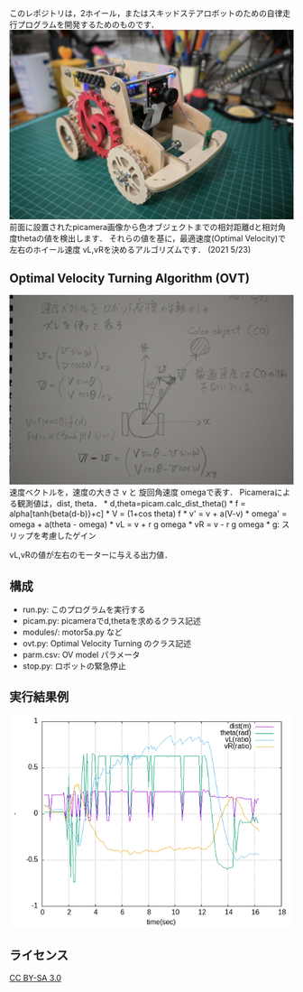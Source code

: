 このレポジトリは，2ホイール，またはスキッドステアロボットのための自律走行プログラムを開発するためのものです．
<img src='https://github.com/HondaLab/2D_OVTurning/blob/honda/SSR2.JPG' width=600>
前面に設置されたpicamera画像から色オブジェクトまでの相対距離dと相対角度thetaの値を検出します．
それらの値を基に，最適速度(Optimal Velocity)で左右のホイール速度 vL,vRを決めるアルゴリズムです．
(2021 5/23)


## Optimal Velocity Turning Algorithm (OVT)
<img src='https://github.com/HondaLab/2D_OVTurning/blob/honda/OVTurning.JPG' width=600>
速度ベクトルを，速度の大きさ v と 旋回角速度 omegaで表す．
Picameraによる観測値は，dist, theta．
  * d,theta=picam.calc_dist_theta()
  * f = alpha[tanh{beta(d-b)}+c]
  * V = (1+cos theta) f
  * v' = v + a(V-v)
  * omega' = omega + a(theta - omega)
  * vL = v + r g omega  
  * vR = v - r g omega
  * g: スリップを考慮したゲイン

vL,vRの値が左右のモーターに与える出力値．

## 構成
  * run.py: このプログラムを実行する
  * picam.py: picameraでd,thetaを求めるクラス記述
  * modules/: motor5a.py など
  * ovt.py: Optimal Velocity Turning のクラス記述
  * parm.csv: OV model パラメータ
  * stop.py: ロボットの緊急停止

## 実行結果例
<img src='https://github.com/HondaLab/2D_OVTurning/blob/honda/result.png' width=600>
  
## ライセンス
[CC BY-SA 3.0](https://creativecommons.org/licenses/by-sa/3.0/deed.ja)
